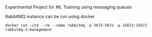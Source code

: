 Experimental Project for ML Training using messaging queues

RabbitMQ instance can be run using docker
```
docker run -itd --rm --name rabbitmq -p 5672:5672 -p 15672:15672 rabbitmq:3-management
```